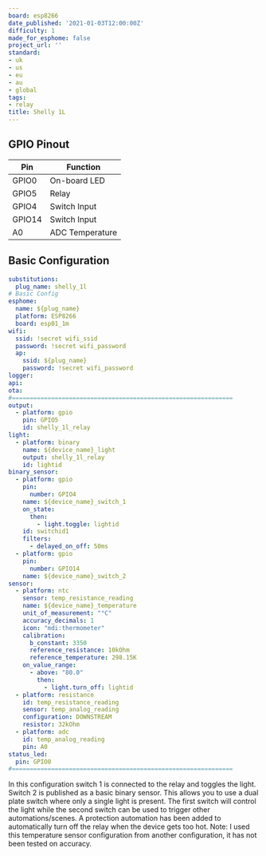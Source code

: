 ```yaml
---
board: esp8266
date_published: '2021-01-03T12:00:00Z'
difficulty: 1
made_for_esphome: false
project_url: ''
standard:
- uk
- us
- eu
- au
- global
tags:
- relay
title: Shelly 1L
---
```


## GPIO Pinout

| Pin    | Function        |
| ------ | --------------- |
| GPIO0  | On-board LED    |
| GPIO5  | Relay           |
| GPIO4  | Switch Input    |
| GPIO14 | Switch Input    |
| A0     | ADC Temperature |

## Basic Configuration

```yaml
substitutions:
  plug_name: shelly_1l
# Basic Config
esphome:
  name: ${plug_name}
  platform: ESP8266
  board: esp01_1m
wifi:
  ssid: !secret wifi_ssid
  password: !secret wifi_password
  ap:
    ssid: ${plug_name}
    password: !secret wifi_password
logger:
api:
ota:
#==============================================================
output:
  - platform: gpio
    pin: GPIO5
    id: shelly_1l_relay
light:
  - platform: binary
    name: ${device_name}_light
    output: shelly_1l_relay
    id: lightid
binary_sensor:
  - platform: gpio
    pin:
      number: GPIO4
    name: ${device_name}_switch_1
    on_state:
      then:
        - light.toggle: lightid
    id: switchid1
    filters:
      - delayed_on_off: 50ms
  - platform: gpio
    pin:
      number: GPIO14
    name: ${device_name}_switch_2
sensor:
  - platform: ntc
    sensor: temp_resistance_reading
    name: ${device_name}_temperature
    unit_of_measurement: "°C"
    accuracy_decimals: 1
    icon: "mdi:thermometer"
    calibration:
      b_constant: 3350
      reference_resistance: 10kOhm
      reference_temperature: 298.15K
    on_value_range:
      - above: "80.0"
        then:
          - light.turn_off: lightid
  - platform: resistance
    id: temp_resistance_reading
    sensor: temp_analog_reading
    configuration: DOWNSTREAM
    resistor: 32kOhm
  - platform: adc
    id: temp_analog_reading
    pin: A0
status_led:
  pin: GPIO0
#==============================================================
```
In this configuration switch 1 is connected to the relay and toggles the light.
Switch 2 is published as a basic binary sensor. This allows you to use a dual plate switch where only a single light is present.
The first switch will control the light while the second switch can be used to trigger other automations/scenes.
A protection automation has been added to automatically turn off the relay when the device gets too hot.
Note: I used this temperature sensor configuration from another configuration, it has not been tested on accuracy.